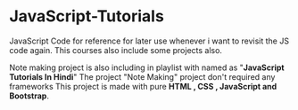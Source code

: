 # JavaScript-Tutorials
JavaScript Code for reference for later use whenever i want to revisit the JS code again.
This courses also include some projects also.

Note making project is also including in playlist with named as "**JavaScript Tutorials In Hindi**"
The project "Note Making" project don't required any frameworks 
This project is made with pure **HTML , CSS , JavaScript and Bootstrap**.
